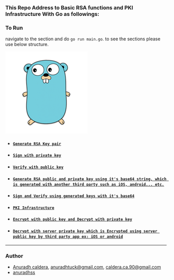 ### This Repo Address to Basic RSA functions and PKI Infrastructure With Go as followings:

### To Run
navigate to the section and do `go run main.go`. to see the sections please use below structure.

![Go RSA](./gopher.png)

- #### [`Generate RSA Key pair`](https://github.com/anuradhss/GoLangRSA/blob/master/RSA/main.go)
- #### [`Sign with private key`](https://github.com/anuradhss/GoLangRSA/blob/master/RSA/main.go)
- #### [`Verify with public key`](https://github.com/anuradhss/GoLangRSA/blob/master/RSA/main.go)
- #### [`Generate RSA public and private key using it's base64 string, which is generated with another third party such as iOS, android... etc.`](https://github.com/anuradhss/GoLangRSA/blob/master/RSABase64/main.go)
- #### [`Sign and Verify using generated keys with it's base64`](https://github.com/anuradhss/GoLangRSA/blob/master/RSABase64/main.go)
- #### [`PKI Infrastructure`](https://github.com/anuradhss/GoLangRSA/blob/master/RSAEncryptionDecryption/main.go)
- #### [`Encrypt with public key and Decrypt with private key`](https://github.com/anuradhss/GoLangRSA/blob/master/RSAEncryptionDecryption/main.go)
- #### [`Decrypt with server private key which is Encrypted using server public key by third party app ex: iOS or android`](https://github.com/anuradhss/GoLangRSA/tree/master/RSAEncryptionDecryptionWithBase64)


---

### Author

- [Anuradh caldera](https://www.linkedin.com/in/anuradhcaldera/), anuradhtuck@gmail.com, caldera.ca.90@gmail.com
- [anuradhss](https://anuradhss.github.io/)
